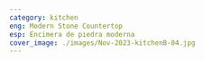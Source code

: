 ```yaml
---
category: kitchen
eng: Modern Stone Countertop
esp: Encimera de piedra moderna
cover_image: ./images/Nov-2023-kitchenB-04.jpg
---
```


